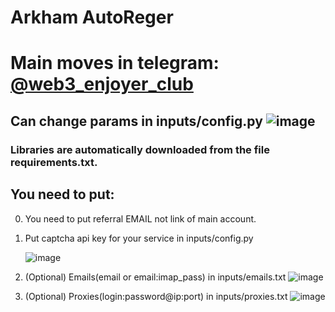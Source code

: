 # Arkham AutoReger
# Main <crypto/> moves in telegram: [@web3_enjoyer_club](https://t.me/+tdC-PXRzhnczNDli)

## Can change params in inputs/config.py ![image](https://github.com/MsLolita/arkham/assets/58307006/7283db23-c00a-474c-883f-a1d5930324cf)

### Libraries are automatically downloaded from the file requirements.txt.

## You need to put:
 0. You need to put referral EMAIL not link of main account.

 1. Put captcha api key for your service in inputs/config.py 

    ![image](https://github.com/MsLolita/mavia/assets/58307006/2875fb41-d15b-4530-b02e-9dbb43d89d3d)

 2. (Optional) Emails(email or email:imap_pass) in inputs/emails.txt ![image](https://github.com/MsLolita/VeloData/assets/58307006/c94b7013-d256-4a37-8fd7-3f87da02c803) 

 3. (Optional) Proxies(login:password@ip:port) in inputs/proxies.txt ![image](https://github.com/MsLolita/VeloData/assets/58307006/a2c95484-52b6-497a-b89e-73b89d953d8c) 

